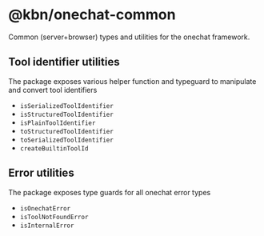 # @kbn/onechat-common

Common (server+browser) types and utilities for the onechat framework.

## Tool identifier utilities

The package exposes various helper function and typeguard to manipulate and
convert tool identifiers

- `isSerializedToolIdentifier`
- `isStructuredToolIdentifier`
- `isPlainToolIdentifier`
- `toStructuredToolIdentifier`
- `toSerializedToolIdentifier`
- `createBuiltinToolId`

## Error utilities

The package exposes type guards for all onechat error types

- `isOnechatError`
- `isToolNotFoundError`
- `isInternalError`